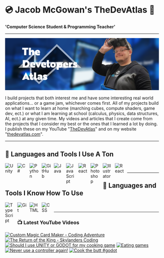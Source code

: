 # 💿 Jacob McGowan's TheDevAtlas 💽

**'Computer Science Student & Programming Teacher'**

---

!["Banner"](/photos/banner.png)

I build projects that both interest me and have some interesting real world applications... or a game jam, whichever comes first. All of my projects build on what I want to learn at home (marching cubes, compute shaders, game dev, ect.) or what I am learning at school (calculus, physics, data structures, AI, ect.) at any given time. My videos and articles that I create come from the projects that I consider my best or the ones that I learned a lot by doing. I publish these on my YouTube "[TheDevAtlas](https://www.youtube.com/@thedevatlas)" and on my website "[thedevatlas.com](https://www.thedevatlas.com/)".

---

## 💾 Languages and Tools I Use A Ton

<img align="left" alt="Unity" width="30px" style="padding-right:10px;" src="https://cdn.jsdelivr.net/gh/devicons/devicon@latest/icons/unity/unity-original.svg" />
<img align="left" alt="C#" width="30px" style="padding-right:10px;" src="https://cdn.jsdelivr.net/gh/devicons/devicon@latest/icons/csharp/csharp-original.svg" />
<img align="left" alt="Python" width="30px" style="padding-right:10px;" src="https://cdn.jsdelivr.net/gh/devicons/devicon@latest/icons/python/python-original.svg" />
<img align="left" alt="GitHub" width="30px" style="padding-right:10px;" src="https://cdn.jsdelivr.net/gh/devicons/devicon/icons/github/github-original.svg" />
<img align="left" alt="Java" width="30px" style="padding-right:10px;" src="https://cdn.jsdelivr.net/gh/devicons/devicon/icons/java/java-original.svg"/>
<img align="left" alt="JavaScript" width="30px" style="padding-right:10px;" src="https://cdn.jsdelivr.net/gh/devicons/devicon/icons/javascript/javascript-plain.svg" />
<img align="left" alt="React" width="30px" style="padding-right:10px;" src="https://cdn.jsdelivr.net/gh/devicons/devicon/icons/react/react-original.svg" />
<img align="left" alt="Photoshop" width="30px" style="padding-right:10px;" src="https://cdn.jsdelivr.net/gh/devicons/devicon@latest/icons/photoshop/photoshop-original.svg" />
<img align="left" alt="Illustrator" width="30px" style="padding-right:10px;" src="https://cdn.jsdelivr.net/gh/devicons/devicon@latest/icons/illustrator/illustrator-plain.svg" />
<img align="left" alt="React" width="30px" style="padding-right:10px;" src="https://cdn.jsdelivr.net/gh/devicons/devicon@latest/icons/premierepro/premierepro-original.svg" />

<br />

---

## 🧠 Languages and Tools I Know How To Use

<img align="left" alt="TypeScript" width="30px" style="padding-right:10px;" src="https://cdn.jsdelivr.net/gh/devicons/devicon/icons/typescript/typescript-plain.svg" />
<img align="left" alt="Git" width="30px" style="padding-right:10px;" src="https://cdn.jsdelivr.net/gh/devicons/devicon/icons/git/git-original.svg" />
<img align="left" alt="HTML" width="30px" style="padding-right:10px;" src="https://cdn.jsdelivr.net/gh/devicons/devicon/icons/html5/html5-plain.svg" />
<img align="left" alt="CSS" width="30px" style="padding-right:10px;" src="https://cdn.jsdelivr.net/gh/devicons/devicon/icons/css3/css3-plain.svg" />

<br />

---

### 📺 Latest YouTube Videos

<!-- BEGIN YOUTUBE-CARDS -->
[![Custom Magic Card Maker - Coding Adventure](https://ytcards.demolab.com/?id=ZJ28hrxrauA&title=Custom+Magic+Card+Maker+-+Coding+Adventure&lang=en&timestamp=1730252333&background_color=%230d1117&title_color=%23ffffff&stats_color=%23dedede&max_title_lines=1&width=250&border_radius=5 "Custom Magic Card Maker - Coding Adventure")](https://www.youtube.com/watch?v=ZJ28hrxrauA)
[![The Return of the King - Skylanders Coding](https://ytcards.demolab.com/?id=5VZ0YqeboXE&title=The+Return+of+the+King+-+Skylanders+Coding&lang=en&timestamp=1729971077&background_color=%230d1117&title_color=%23ffffff&stats_color=%23dedede&max_title_lines=1&width=250&border_radius=5 "The Return of the King - Skylanders Coding")](https://www.youtube.com/watch?v=5VZ0YqeboXE)
[![Should I use UNITY or GODOT for my cooking game](https://ytcards.demolab.com/?id=AqHvNAlJwFw&title=Should+I+use+UNITY+or+GODOT+for+my+cooking+game&lang=en&timestamp=1726685422&background_color=%230d1117&title_color=%23ffffff&stats_color=%23dedede&max_title_lines=1&width=250&border_radius=5 "Should I use UNITY or GODOT for my cooking game")](https://www.youtube.com/watch?v=AqHvNAlJwFw)
[![Eating games](https://ytcards.demolab.com/?id=Rmhef5zpgqs&title=Eating+games&lang=en&timestamp=1726679849&background_color=%230d1117&title_color=%23ffffff&stats_color=%23dedede&max_title_lines=1&width=250&border_radius=5 "Eating games")](https://www.youtube.com/watch?v=Rmhef5zpgqs)
[![Never use a controller again!](https://ytcards.demolab.com/?id=YmYNXMVhlaU&title=Never+use+a+controller+again%21&lang=en&timestamp=1726414110&background_color=%230d1117&title_color=%23ffffff&stats_color=%23dedede&max_title_lines=1&width=250&border_radius=5 "Never use a controller again!")](https://www.youtube.com/watch?v=YmYNXMVhlaU)
[![Cook the butt #godot](https://ytcards.demolab.com/?id=YAfRykPYjcQ&title=Cook+the+butt+%23godot&lang=en&timestamp=1726362214&background_color=%230d1117&title_color=%23ffffff&stats_color=%23dedede&max_title_lines=1&width=250&border_radius=5 "Cook the butt #godot")](https://www.youtube.com/watch?v=YAfRykPYjcQ)
<!-- END YOUTUBE-CARDS -->
#
